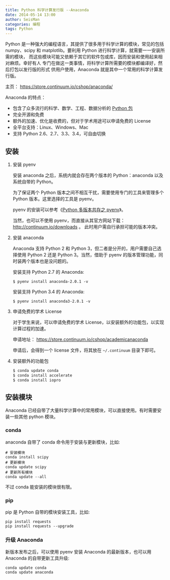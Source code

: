 ```yaml
---
title: Python 科学计算发行版 --Anaconda
date: 2014-05-14 13:00
author: SeisMan
categories: 编程
tags: Python
---
```


Python 是一种强大的编程语言，其提供了很多用于科学计算的模块，常见的包括
numpy、scipy 和 matplotlib。要利用 Python 进行科学计算，就需要一一安装所需的模块，
而这些模块可能又依赖于其它的软件包或库，因而安装和使用起来相对麻烦。幸好有人
专门在做这一类事情，将科学计算所需要的模块都编译好，然后打包以发行版的形式
供用户使用，Anaconda 就是其中一个常用的科学计算发行版。

主页： <https://store.continuum.io/cshop/anaconda/>

Anaconda 的特点：

-   包含了众多流行的科学、数学、工程、数据分析的 [Python 包](http://docs.continuum.io/anaconda/pkgs.html)
-   完全开源和免费
-   额外的加速、优化是收费的，但对于学术用途可以申请免费的 License
-   全平台支持：Linux、Windows、Mac
-   支持 Python 2.6、2.7、3.3、3.4，可自由切换

## 安装

1.  安装 pyenv

    安装 anaconda 之后，系统内就会存在两个版本的 Python：anaconda 以及系统自带的 Python。

    为了保证两个 Python 版本之间不相互干扰，需要使用专门的工具来管理多个 Python 版本。这里选择的工具是 pyenv。

    pyenv 的安装可以参考《[Python 多版本共存之 pyenv](/python-pyenv.html)》。

    当然，也可以不使用 pyenv，而直接从其官方网站下载： <http://continuum.io/downloads> 。
    此时用户需自行承担可能的版本冲突。

2.  安装 anaconda

    Anaconda 支持 Python 2 和 Python 3，但二者是分开的，用户需要自己选择使用
    Python 2 还是 Python 3。当然，借助于 pyenv 的版本管理功能，同时装两个版本也是没问题的。

    安装支持 Python 2.7 的 Anaconda:

        $ pyenv install anaconda-2.0.1 -v

    安装支持 Python 3.4 的 Anaconda:

        $ pyenv install anaconda3-2.0.1 -v

3.  申请免费的学术 License

    对于学生来说，可以申请免费的学术 License，以安装额外的功能包，以实现计算过程的加速。

    申请地址： <https://store.continuum.io/cshop/academicanaconda>

    申请后，会得到一个 license 文件，将其放在 `~/.continuum` 目录下即可。

4.  安装额外的功能包

    ``` bash
    $ conda update conda
    $ conda install accelerate
    $ conda install iopro
    ```

## 安装模块

Anaconda 已经自带了大量科学计算中的常用模块，可以直接使用。有时需要安装一些其他 python 模块。

### conda

anaconda 自带了 conda 命令用于安装与更新模块，比如:

    # 安装模块
    conda install scipy
    # 更新模块
    conda update scipy
    # 更新所有模块
    conda update --all

不过 conda 能安装的模块很有限。

### pip

pip 是 Python 自带的模块安装工具，比如:

    pip install requests
    pip install requests --upgrade

### 升级 Anaconda

新版本发布之后，可以使用 pyenv 安装 Anaconda 的最新版本，也可以用 Anaconda 的自带更新工具升级:

    conda update conda
    conda update anaconda
